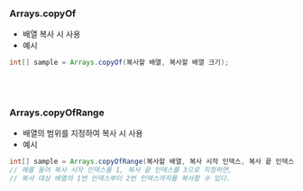 ### Arrays.copyOf
- 배열 복사 시 사용 <br>
- 예시
``` Java
int[] sample = Arrays.copyOf(복사할 배열, 복사할 배열 크기);
```
<br><br>

### Arrays.copyOfRange
- 배열의 범위를 지정하여 복사 시 사용<br>
- 예시
``` Java
int[] sample = Arrays.copyOfRange(복사할 배열, 복사 시작 인덱스, 복사 끝 인덱스(-1));
// 예를 들어 복사 시작 인덱스를 1, 복사 끝 인덱스를 3으로 지정하면,
// 복사 대상 배열의 1번 인덱스부터 2번 인덱스까지를 복사할 수 있다.
```
